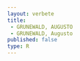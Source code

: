 ```yaml
---
layout: verbete
title:
 - GRUNEWALD, AUGUSTO
 - GRUNEWALD, Augusto
published: false
type: R
---
```


